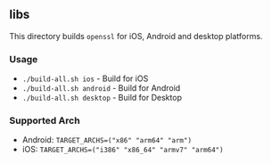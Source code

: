 ## libs

This directory builds `openssl` for iOS, Android and desktop platforms.

### Usage

* `./build-all.sh ios` - Build for iOS
* `./build-all.sh android` - Build for Android
* `./build-all.sh desktop` - Build for Desktop


### Supported Arch

* Android: `TARGET_ARCHS=("x86" "arm64" "arm")`
* iOS: `TARGET_ARCHS=("i386" "x86_64" "armv7" "arm64")`
